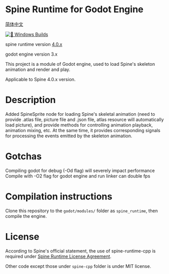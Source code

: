 # Spine Runtime for Godot Engine

[简体中文](readme_zh.md)

[![🚪 Windows Builds](https://github.com/rayxuln/spine-runtime-for-godot/actions/workflows/windows.yml/badge.svg?branch=spine4.0)](https://github.com/rayxuln/spine-runtime-for-godot/actions/workflows/windows.yml)

spine runtime version [4.0.x](https://github.com/EsotericSoftware/spine-runtimes/commit/679b1d9c6c87fe46d927191a4581066524935f22)

godot engine version 3.x

This project is a module of Godot engine, used to load Spine's skeleton animation and render and play.

Applicable to Spine 4.0.x version.

# Description
Added SpineSprite node for loading Spine's skeletal animation (need to provide .atlas file, picture file and .json file, atlas resource will automatically load picture), and provide methods for controlling animation playback, animation mixing, etc. At the same time, it provides corresponding signals for processing the events emitted by the skeleton animation.

# Gotchas
Compiling godot for debug (-Od flag) will severely impact performance
Compile with -O2 flag for godot engine and run linker can double fps

# Compilation instructions
Clone this repository to the `godot/modules/` folder as `spine_runtime`, then compile the engine.

# License
According to Spine's official statement, the use of spine-runtime-cpp is required under [Spine Runtime License Agreement](http://zh.esotericsoftware.com/spine-runtimes-license).

Other code except those under `spine-cpp` folder is under MIT license.